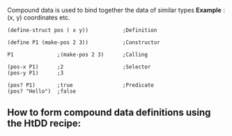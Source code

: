 Compound data is used to bind together the data of similar types
**Example** : (x, y) coordinates etc.

```
(define-struct pos ( x y))           ;Definition

(define P1 (make-pos 2 3))           ;Constructor

P1              ;(make-pos 2 3)      ;Calling

(pos-x P1)      ;2                   ;Selector
(pos-y P1)      ;3

(pos? P1)       ;true                ;Predicate
(pos? "Hello")  ;false
```


## How to form compound data definitions using the HtDD recipe:

